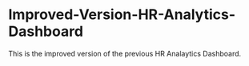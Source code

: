 # Improved-Version-HR-Analytics-Dashboard
This is the improved version of the previous HR Analaytics Dashboard.
